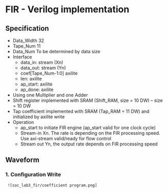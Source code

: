 # FIR - Verilog implementation
## Specification
* Data_Width 32
* Tape_Num 11
* Data_Num To be determined by data size
* Interface
  - data_in: stream (Xn)
  - data_out: stream (Yn)
  - coef[Tape_Num-1:0] axilite
  - len: axilite
  - ap_start: axilite
  - ap_done: axilite
* Using one Multiplier and one Adder
* Shift register implemented with SRAM (Shift_RAM, size = 10 DW) – size = 10 DW
* Tap coefficient implemented with SRAM (Tap_RAM = 11 DW) and initialized by axilite write
* Operation
  - ap_start to initiate FIR engine (ap_start valid for one clock cycle)
  - Stream-in Xn. The rate is depending on the FIR processing speed. Use axi-stream valid/ready for flow control
  - Stream out Yn, the output rate depends on FIR processing speed
## Waveform
### 1. Configuration Write
     ![soc_lab3_fir/coefficient program.png]
